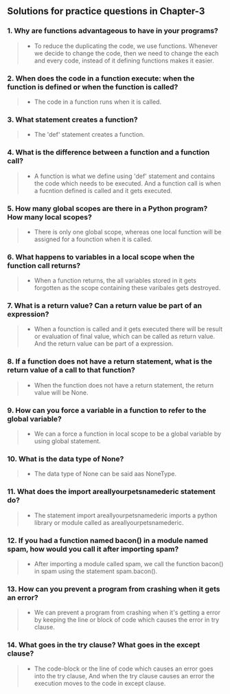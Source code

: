 ## Solutions for practice questions in Chapter-3
### 1. Why are functions advantageous to have in your programs?
> - To reduce the duplicating the code, we use functions. Whenever we decide to change the code, then we need to change the each and every code, instead of it defining functions makes it easier.
### 2. When does the code in a function execute: when the function is defined or when the function is called?
> - The code in a function runs when it is called.
### 3. What statement creates a function?
> - The 'def' statement creates a function.
### 4. What is the difference between a function and a function call?
> - A function is what we define using 'def' statement and contains the code which needs to be executed. And a function call is when a fucntion defined is called and it gets executed.
### 5. How many global scopes are there in a Python program? How many local scopes?
> - There is only one global scope, whereas one local function will be assigned for a founction when it is called.
### 6. What happens to variables in a local scope when the function call returns?
> - When a function returns, the all variables stored in it gets forgotten as the scope containing these varibales gets destroyed.
### 7. What is a return value? Can a return value be part of an expression?
> - When a founction is called and it gets executed there will be result or evaluation of final value, which can be called as return value. And the return value can be part of a expression.
### 8. If a function does not have a return statement, what is the return value of a call to that function?
> - When the function does not have a return statement, the return value will be None.
### 9. How can you force a variable in a function to refer to the global variable?
> - We can a force a function in local scope to be a global variable by using global statement.
### 10. What is the data type of None?
> - The data type of None can be said aas NoneType.
### 11. What does the import areallyourpetsnamederic statement do?
> - The statement import areallyourpetsnamederic imports a python library or module called as areallyourpetsnamederic.
### 12. If you had a function named bacon() in a module named spam, how would you call it after importing spam?
> - After importing a module called spam, we call the function bacon() in spam using the statement spam.bacon().
### 13. How can you prevent a program from crashing when it gets an error?
> - We can prevent a program from crashing when it's getting a error by keeping the line or block of code which causes the error in try clause.
### 14. What goes in the try clause? What goes in the except clause?
> - The code-block or the line of code which causes an error goes into the try clause, And when the try clause causes an error the execution moves to the code in except clause.